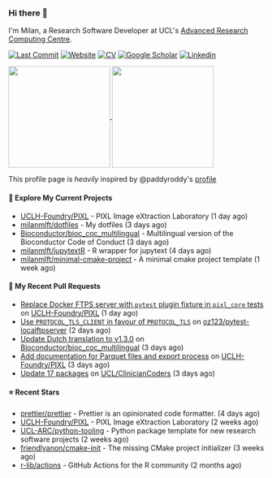 ### Hi there 👋

I'm Milan, a Research Software Developer at UCL's [Advanced Research Computing
Centre](https://www.ucl.ac.uk/advanced-research-computing/advanced-research-computing-centre).

[![Last Commit](https://img.shields.io/github/last-commit/milanmlft/milanmlft?label=updated)](https://github.com/milanmlft)
[![Website](https://img.shields.io/badge/GitHub%20Pages-222?logo=githubpages&logoColor=fff&style=for-the-badge&style=flat)](https://milanmlft.dev)
[![CV](https://img.shields.io/badge/CV-PDF-pink.svg)](https://milanmlft.dev/uploads/resume.pdf)
[![Google Scholar](https://img.shields.io/badge/Google%20Scholar-4285F4?logo=googlescholar&logoColor=fff&style=for-the-badge&style=flat)](https://scholar.google.com/citations?user=LwW40HQAAAAJ&hl=en)
[![Linkedin](https://img.shields.io/badge/LinkedIn-0A66C2?logo=linkedin&logoColor=fff&style=for-the-badge&style=flat)](http://www.linkedin.com/in/milan-malfait)


<a href="https://github.com/milanmlft/milanmlft#gh-dark-mode-only">
  <img height=200 align="center" src="https://github-readme-stats-paddyroddy.vercel.app/api?username=milanmlft&disable_animations=true&hide_border=true&hide_title=true&include_all_commits=true&rank_icon=github&show=prs_merged,reviews&show_icons=true&theme=tokyonight" />
</a>


<a href="https://github.com/milanmlft/milanmlft#gh-light-mode-only">
  <img height=200 align="center" src="https://github-readme-stats-paddyroddy.vercel.app/api?username=milanmlft&disable_animations=true&hide_border=true&hide_title=true&include_all_commits=true&rank_icon=github&show=prs_merged,reviews&show_icons=true&theme=default" />
</a>

This profile page is _heavily_ inspired by @paddyroddy's [profile](https://github.com/paddyroddy/paddyroddy)

#### 👷 Explore My Current Projects

- [UCLH-Foundry/PIXL](https://github.com/UCLH-Foundry/PIXL) - PIXL Image eXtraction Laboratory
  (1 day ago)
- [milanmlft/dotfiles](https://github.com/milanmlft/dotfiles) - My dotfiles
  (3 days ago)
- [Bioconductor/bioc_coc_multilingual](https://github.com/Bioconductor/bioc_coc_multilingual) - Multilingual version of the Bioconductor Code of Conduct
  (3 days ago)
- [milanmlft/jupytextR](https://github.com/milanmlft/jupytextR) - R wrapper for jupytext
  (4 days ago)
- [milanmlft/minimal-cmake-project](https://github.com/milanmlft/minimal-cmake-project) - A minimal cmake project template
  (1 week ago)

#### 🔨 My Recent Pull Requests

- [Replace Docker FTPS server with `pytest` plugin fixture in `pixl_core` tests](https://github.com/UCLH-Foundry/PIXL/pull/288) on [UCLH-Foundry/PIXL](https://github.com/UCLH-Foundry/PIXL)
  (1 day ago)
- [Use `PROTOCOL_TLS_CLIENT` in favour of `PROTOCOL_TLS`](https://github.com/oz123/pytest-localftpserver/pull/304) on [oz123/pytest-localftpserver](https://github.com/oz123/pytest-localftpserver)
  (2 days ago)
- [Update Dutch translation to v1.3.0](https://github.com/Bioconductor/bioc_coc_multilingual/pull/82) on [Bioconductor/bioc_coc_multilingual](https://github.com/Bioconductor/bioc_coc_multilingual)
  (3 days ago)
- [Add documentation for Parquet files and export process](https://github.com/UCLH-Foundry/PIXL/pull/280) on [UCLH-Foundry/PIXL](https://github.com/UCLH-Foundry/PIXL)
  (3 days ago)
- [Update 17 packages](https://github.com/UCL/ClinicianCoders/pull/28) on [UCL/ClinicianCoders](https://github.com/UCL/ClinicianCoders)
  (3 days ago)

#### ⭐ Recent Stars

- [prettier/prettier](https://github.com/prettier/prettier) - Prettier is an opinionated code formatter.
  (4 days ago)
- [UCLH-Foundry/PIXL](https://github.com/UCLH-Foundry/PIXL) - PIXL Image eXtraction Laboratory
  (2 weeks ago)
- [UCL-ARC/python-tooling](https://github.com/UCL-ARC/python-tooling) - Python package template for new research software projects
  (2 weeks ago)
- [friendlyanon/cmake-init](https://github.com/friendlyanon/cmake-init) - The missing CMake project initializer
  (3 weeks ago)
- [r-lib/actions](https://github.com/r-lib/actions) - GitHub Actions for the R community
  (2 months ago)
